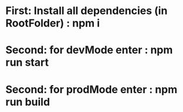 # First: Install all dependencies (in RootFolder) : npm i

# Second: for devMode enter : npm run start

# Second: for prodMode enter : npm run build

